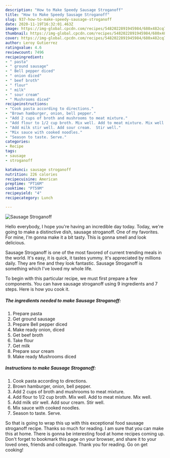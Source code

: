 ```yaml
---
description: "How to Make Speedy Sausage Stroganoff"
title: "How to Make Speedy Sausage Stroganoff"
slug: 937-how-to-make-speedy-sausage-stroganoff
date: 2020-11-19T16:32:01.463Z
image: https://img-global.cpcdn.com/recipes/5482022891945984/680x482cq70/sausage-stroganoff-recipe-main-photo.jpg
thumbnail: https://img-global.cpcdn.com/recipes/5482022891945984/680x482cq70/sausage-stroganoff-recipe-main-photo.jpg
cover: https://img-global.cpcdn.com/recipes/5482022891945984/680x482cq70/sausage-stroganoff-recipe-main-photo.jpg
author: Leroy Gutierrez
ratingvalue: 4.6
reviewcount: 7496
recipeingredient:
- " pasta"
- " ground sausage"
- " Bell pepper diced"
- " onion diced"
- " beef broth"
- " flour"
- " milk"
- " sour cream"
- " Mushrooms diced"
recipeinstructions:
- "Cook pasta according to directions."
- "Brown hamburger, onion, bell pepper."
- "Add 2 cups of broth and mushrooms to meat mixture."
- "Add flour to 1/2 cup broth. Mix well. Add to meat mixture. Mix well."
- "Add milk stir well. Add sour cream.  Stir well."
- "Mix sauce with cooked noodles."
- "Season to taste. Serve."
categories:
- Recipe
tags:
- sausage
- stroganoff

katakunci: sausage stroganoff 
nutrition: 226 calories
recipecuisine: American
preptime: "PT16M"
cooktime: "PT59M"
recipeyield: "4"
recipecategory: Lunch

---
```



![Sausage Stroganoff](https://img-global.cpcdn.com/recipes/5482022891945984/680x482cq70/sausage-stroganoff-recipe-main-photo.jpg)

Hello everybody, I hope you're having an incredible day today. Today, we're going to make a distinctive dish, sausage stroganoff. One of my favorites. For mine, I'm gonna make it a bit tasty. This is gonna smell and look delicious.

Sausage Stroganoff is one of the most favored of current trending meals in the world. It's easy, it is quick, it tastes yummy. It's appreciated by millions daily. They are fine and they look fantastic. Sausage Stroganoff is something which I've loved my whole life.




To begin with this particular recipe, we must first prepare a few components. You can have sausage stroganoff using 9 ingredients and 7 steps. Here is how you cook it.

<!--inarticleads1-->

##### The ingredients needed to make Sausage Stroganoff:

1. Prepare  pasta
1. Get  ground sausage
1. Prepare  Bell pepper diced
1. Make ready  onion, diced
1. Get  beef broth
1. Take  flour
1. Get  milk
1. Prepare  sour cream
1. Make ready  Mushrooms diced




<!--inarticleads2-->

##### Instructions to make Sausage Stroganoff:

1. Cook pasta according to directions.
1. Brown hamburger, onion, bell pepper.
1. Add 2 cups of broth and mushrooms to meat mixture.
1. Add flour to 1/2 cup broth. Mix well. Add to meat mixture. Mix well.
1. Add milk stir well. Add sour cream.  Stir well.
1. Mix sauce with cooked noodles.
1. Season to taste. Serve.




So that is going to wrap this up with this exceptional food sausage stroganoff recipe. Thanks so much for reading. I am sure that you can make this at home. There is gonna be interesting food at home recipes coming up. Don't forget to bookmark this page on your browser, and share it to your loved ones, friends and colleague. Thank you for reading. Go on get cooking!
